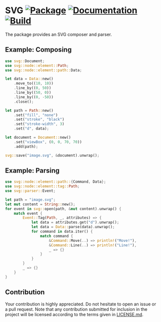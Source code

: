 # SVG [![Package][package-img]][package-url] [![Documentation][documentation-img]][documentation-url] [![Build][build-img]][build-url]

The package provides an SVG composer and parser.

## Example: Composing

```rust
use svg::Document;
use svg::node::element::Path;
use svg::node::element::path::Data;

let data = Data::new()
    .move_to((10, 10))
    .line_by((0, 50))
    .line_by((50, 0))
    .line_by((0, -50))
    .close();

let path = Path::new()
    .set("fill", "none")
    .set("stroke", "black")
    .set("stroke-width", 3)
    .set("d", data);

let document = Document::new()
    .set("viewBox", (0, 0, 70, 70))
    .add(path);

svg::save("image.svg", &document).unwrap();
```

## Example: Parsing

```rust
use svg::node::element::path::{Command, Data};
use svg::node::element::tag::Path;
use svg::parser::Event;

let path = "image.svg";
let mut content = String::new();
for event in svg::open(path, &mut content).unwrap() {
    match event {
        Event::Tag(Path, _, attributes) => {
            let data = attributes.get("d").unwrap();
            let data = Data::parse(data).unwrap();
            for command in data.iter() {
                match command {
                    &Command::Move(..) => println!("Move!"),
                    &Command::Line(..) => println!("Line!"),
                    _ => {}
                }
            }
        }
        _ => {}
    }
}
```

## Contribution

Your contribution is highly appreciated. Do not hesitate to open an issue or a
pull request. Note that any contribution submitted for inclusion in the project
will be licensed according to the terms given in [LICENSE.md](LICENSE.md).

[build-img]: https://github.com/bodoni/svg/workflows/build/badge.svg
[build-url]: https://github.com/bodoni/svg/actions/workflows/build.yml
[documentation-img]: https://docs.rs/svg/badge.svg
[documentation-url]: https://docs.rs/svg
[package-img]: https://img.shields.io/crates/v/svg.svg
[package-url]: https://crates.io/crates/svg
